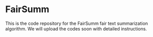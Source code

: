 # FairSumm
This is the code repository for the FairSumm fair text summarization algorithm. We will upload the codes soon with detailed instructions.

